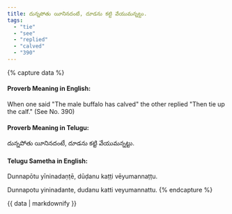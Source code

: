 ```yaml
---
title: దున్నపోతు యీనినదంటే, దూడను కట్టి వేయుమన్నట్టు.
tags:
  - "tie"
  - "see"
  - "replied"
  - "calved"
  - "390"
---
```


{% capture data %}
#### Proverb Meaning in English:
When one said "The male buffalo has calved" the other replied "Then tie up the calf."
(See No. 390)

#### Proverb Meaning in Telugu:
దున్నపోతు యీనినదంటే, దూడను కట్టి వేయుమన్నట్టు.

#### Telugu Sametha in English:
Dunnapōtu yīninadaṇṭē, dūḍanu kaṭṭi vēyumannaṭṭu.

Dunnapotu yininadante, dudanu katti veyumannattu.
{% endcapture %}

{{ data | markdownify }}

